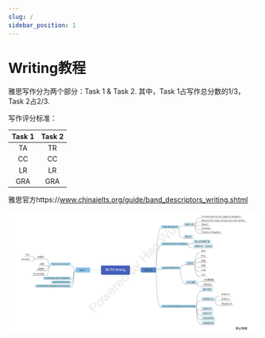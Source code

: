 ```yaml
---
slug: /
sidebar_position: 1
---
```

# Writing教程

雅思写作分为两个部分：Task 1 & Task 2. 其中，Task 1占写作总分数的1/3，Task 2占2/3.

写作评分标准：

| Task 1      | Task 2      |
| :----:      | :----:      |
| TA          | TR          |
| CC          | CC          |
| LR          | LR          |
| GRA         | GRA         |


雅思官方https://www.chinaielts.org/guide/band_descriptors_writing.shtml



![Writing Guide](./Writing-Guide.png)